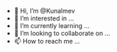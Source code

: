 - 👋 Hi, I’m @Kunalmev
- 👀 I’m interested in ...
- 🌱 I’m currently learning ...
- 💞️ I’m looking to collaborate on ...
- 📫 How to reach me ...

<!---
Kunalmev/Kunalmev is a ✨ special ✨ repository because its `README.md` (this file) appears on your GitHub profile.
You can click the Preview link to take a look at your changes.
--->
